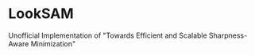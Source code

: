 # LookSAM
Unofficial Implementation of "Towards Efficient and Scalable Sharpness-Aware Minimization"
